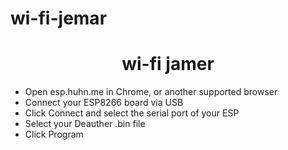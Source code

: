 # wi-fi-jemar
<h1 align="center">wi-fi jamer</h1>


- Open esp.huhn.me in Chrome, or another supported browser
- Connect your ESP8266 board via USB
- Click Connect and select the serial port of your ESP
- Select your Deauther .bin file
- Click Program
